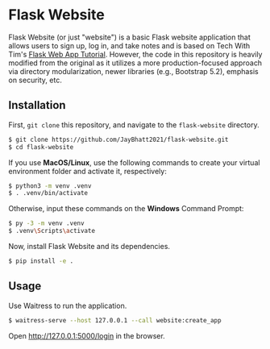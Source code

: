 # Flask Website

Flask Website (or just "website") is a basic Flask website application that allows users to sign up, log in, and take
notes and is based on Tech With Tim's [Flask Web App Tutorial](https://github.com/techwithtim/Flask-Web-App-Tutorial).
However, the code in this repository is heavily modified from the original as it utilizes a more production-focused
approach via directory modularization, newer libraries (e.g., Bootstrap 5.2), emphasis on security, etc.

## Installation

First, `git clone` this repository, and navigate to the `flask-website` directory.

```bash
$ git clone https://github.com/JayBhatt2021/flask-website.git
$ cd flask-website
```

If you use **MacOS/Linux**, use the following commands to create your virtual environment folder and activate it,
respectively:

```bash
$ python3 -m venv .venv
$ . .venv/bin/activate
```

Otherwise, input these commands on the **Windows** Command Prompt:

```bash
$ py -3 -m venv .venv
$ .venv\Scripts\activate
```

Now, install Flask Website and its dependencies.

```bash
$ pip install -e .
```

## Usage

Use Waitress to run the application.

```bash
$ waitress-serve --host 127.0.0.1 --call website:create_app
```

Open http://127.0.0.1:5000/login in the browser.
